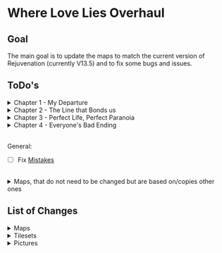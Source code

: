 # Where Love Lies Overhaul

## Goal
The main goal is to update the maps to match the current version of Rejuvenation (currently V13.5) and to fix some bugs and issues.

## ToDo's
<details>
  <summary>Chapter 1 - My Departure</summary>

- [x] `Map2 - Gearen City`
  - [x] Recolor Marble Mansion
- [x] `Map4 - Mysterious Mansion`
  - [x] Rebase on `Map250 - Marble Mansion`
  - [x] *V13.5* Replace Family Picture
- [x] `Map5 - Hidden Ritual`
  - [x] Rebase on `Map262 - Hidden Ritual`
- [x] `Map8 - ???`
  - [x] Rebase on `Map200 - Cliffside Grave`
- [x] `Map9 - ??? (Cutscene)`
  - [x] Rebase on `Map200 - Cliffside Grave`
</details>

<details>
  <summary>Chapter 2 - The Line that Bonds us</summary>

- [x] *`Map12 - Uncharted Forest`*
  - [x] More shades of trees (to match `Route 2`)
- [x] `Map14 - Uncharted Field`
  - [x] Rebase on `Map199 - Route 2`
  - [x] Add `Gemstream Mine` area
- [x] `Map15 - Destroyed Village`
  - [x] *V13.5* Rebase on `Map432 - River's End`
- [x] `Map16 - Uncharted Woods`
  - [x] Rebase on `Map67 - Route 3`
- [x] `Map17 - Hidden Forest`
  - [x] Rebase on `Map423 - Sheridan Village`
  - [x] Change dialog for building design
- [x] `Map18 - Uncharted Cave`
  - [x] *V13.5* Rebase (again) on `Map119 - Carotos Mountain`
- [x] `Map21 - Uncharted Woods`
  - [x] Rebase on `Map71 - Route 3`
- [x] `Map22 - Uncharted Woods`
  - [x] Rebase on `Map69 - Route 3`
- [x] `Map23 - Thief's Stronghold`
  - [x] Rebase on `Map82 - Goldenleaf Town`
- [x] `Map24 - Forest Cliff`
  - [x] Rebase on `Map424 - Sheridan Arena`
- [x] `Map26 - Sheridan Village`
  - [x] Rebase on `Map423 - Sheridan Village`
  - [x] Change dialog for new spring entrance
- [x] `Map27 - Taelia's House`
  - [x] Rebase on `Map425 - Sheridan Village`
- [x] `Map28 - Forest Cliff`
  - [x] Rebase on `Map424 - Sheridan Arena`
- [x] `Map29 - Sheridan Village`
  - [x] Rebase on `Map423 - Sheridan Village`
- [x] `Map30 - Sheridan Village`
  - [x] Rebase on `Map423 - Sheridan Village`
- [x] `Map31 - Sheridan Village`
  - [x] Rebase on `Map423 - Sheridan Village`
- [x] `Map32 - Spring of Purification`
  - [x] Rebase on `Map206 - Spring of Purification`
- [x] `Map33 - Wedding Cutscene`
  - [x] Rebase on `Map424 - Sheridan Arena`
</details>

<details>
  <summary>Chapter 3 - Perfect Life, Perfect Paranoia</summary>

- [x] `Map36 - Sensei's House`
  - [x] Rebase on `Map7 - Sensei's House`
- [ ] `Map38 - Sheridan Village`
  - [ ] Rebase on `Map423 - Sheridan Village`
- [x] `Map39 - Sheridan Arena`
  - [x] Rebase on `Map424 - Sheridan Arena`
- [ ] `Map40 - Sheridan Village`
  - [ ] Rebase on `Map425 - Sheridan Village`
- [x] `Map41 - Sensei's Garden`
  - [x] Rebase on `Map426 - Sensei's Garden`
- [ ] `Map42 - Amethyst Tunnels`
  - [ ] Rebase on `Map184 - Amethyst Cave`
- [ ] `Map43 - Amethyst Tunnels`
  - [ ] Rebase Upper on `Map161 - Amethyst Cave` & Lower on `Map159 - Amethyst Cave`
- [ ] `Map44 - Amethyst Tunnels`
  - [ ] Rebase on `Map4 - Amethyst Cave`
- [ ] `Map44 - Amethyst Tunnels`
  - [ ] Rebase on `Map4 - Amethyst Cave`
- [ ] `Map49 - ???`
  - [ ] Rebase on `Map488 - Amethyst Grotto`
- [ ] `Map50 - Sensei's House`
  - [ ] Rebase on `Map7 - Sensei's House`
- [ ] `Map51 - Sheridan Village`
  - [ ] Rebase on `Map423 - Sheridan Village`
- [ ] `Map52 - FIGHT AREA`
  - [ ] Rebase on `Map7 - Sensei's House`
- [ ] `Map53 - Sheridan Arena`
  - [ ] Rebase on `Map424 - Sheridan Arena`
- [ ] `Map54 - Sheridan Arena`
  - [ ] Rebase on `Map424 - Sheridan Arena`
- [x] `Map55 - Gearen City`
  - [x] Recolor Marble Mansion
- [x] `Map56 - Route 2`
  - [x] Rebase on `Map199 - Route 2`
  - [x] Add `Gemstream Mine` area
- [ ] `Map57 - Wispy Tower`
  - [ ] Rebase on `Map102 - Wispy Tower` (Recolor some trees)
- [ ] `Map63 - Spring of Purification`
  - [ ] Rebase on `Map206 - Spring of Purification`
</details>

<details>
  <summary>Chapter 4 - Everyone's Bad Ending</summary>

- [x] `Map67 - Sheridan Arena`
  - [x] Rebase on `Map424 - Sheridan Arena`
- [ ] `Map68 - Sensei's House`
  - [ ] Rebase on `Map7 - Sensei's House`
- [ ] `Map69 - Sensei's Garden`
  - [ ] Rebase on `Map426 - Sensei's Garden`
- [x] `Map70 - Sheridan Arena`
  - [x] Rebase on `Map424 - Sheridan Arena`
- [ ] `Map71 - Sheridan Village`
  - [ ] Rebase on `Map423 - Sheridan Village`
- [ ] `Map72 - Sheridan Village`
  - [ ] Rebase on `Map425 - Sheridan Village`
- [ ] `Map73 - Help Plaza`
  - [ ] Rebase on `Map15 - Help Plaza`
- [ ] `Map75 - Sensei's House`
  - [ ] Rebase on `Map7 - Sensei's House`
- [ ] `Map83 - ???`
  - [ ] Rebase on `Map34 - Xen Lounge` (Remove middle stripe)
- [ ] `Map89 - Sheridan Village`
  - [ ] Rebase on `Map423 - Sheridan Village`
- [ ] `Map90 - Sheridan Village`
  - [ ] Rebase on `Map423 - Sheridan Village`
- [x] `Map91 - Sheridan Arena`
  - [x] Rebase on `Map424 - Sheridan Arena`
- [x] `Map92 - Rose Theatre`
  - [x] Rebase on `Map315 - Rose Theatre`
  - [x] *V13.5* Retexture
- [ ] `Map93 - My Memory`
  - [ ] Rebase on `Map7 - Sensei's House`
- [ ] `Map94 - Uncharted Field`
  - [ ] Rebase on `Map199 - Route 2`
</details>
<br>

General: 
- [ ] Fix [Mistakes](Mistakes.md)
<br>

<details>
  <summary>Maps, that do not need to be changed but are based on/copies other ones</summary>

| WLL Map                  | Rejuv Map                 |
|--------------------------|---------------------------|
| Map64 - Carotos Pinnacle | Map592 - Carotos Pinnacle |
| Map74 - Inner Workings   | Map593 - Inner Workings   |
| Map84 - Inner Workings   | Map593 - Inner Workings   |
| Map85 - Carotos Pinnacle | Map592 - Carotos Pinnacle |
| Map88 - Carotos Pinnacle | Map592 - Carotos Pinnacle |
</details>

## List of Changes
<details>
  <summary>Maps</summary>

- **Map002 - Gearen City (Outside)**
  - Changed connections to `"Mysterious Mansion"`
  - Added NPC sprite for hidden NPC
  - Removed hidden shop
- **Map004 - Mysterious Mansion**
  - Updated to match `"Map250" (Marble Mansion)` from Rejuvenation
- **Map005 - Hidden Ritual**
  - Updated to match `"Map262" (Hidden Ritual)` from Rejuvenation
- **Map008 - ??? (Cliffside Grave)**
  - Updated to match `"Map200" (Cliffside Grave)` from Rejuvenation
- **Map009 - ??? (Cliffside Grave - Cutscene)**
  - Updated to match `"Map200" (Cliffside Grave)` from Rejuvenation
- **Map014 - Uncharted Forest**
  - Changed some tree colors to match the new `"Map14" (Uncharted Field)`
- **Map014 - Uncharted Field**
  - Updated to match `"Map199" (Route 2)` from Rejuvenation
  - Updated move routes of event `(58|29)` for different space (UNTESTED)
  - Adds some pink trees & grass around the big one
  - Replaced tree with younger version
  - Adds transition events `(57|7)` & `(58|7)` to `"Map015" (Destroyed Village)`
- **Map015 - Destroyed Village**
  - Updated to match `"Map432" (River's End)` from Rejuvenation
  - Updated "Transfer Player" commands
- **Map016 - Uncharted Woods (Route 3 Upper)**
  - Updated to match `"Map067" (Route 3)` from Rejuvenation
   - Edited events `(45|6)` & `(45|7)` for correct connection to the new `Hidden Forest` & `Sheridan Village`
- **Map017 - Hidden Forest**
  - Updated to match `"Map423 (Sheridan Village)` from Rejuvenation
  - Updated move routes of events `(47|38)`, `(48|38)`, `(49|38)`, `(54|38)`, `(55|38)` & `(56|38)` for different space (UNTESTED)
  - Updated event `(9|39)` for different space
- **Map018 - Uncharted Cave (Carotos Entrance)**
  - Updated to match `"Map119" (Carotos Mountain)` from Rejuvenation
- **Map019 - Uncharted Cave (Route 2)**
  - Changed "Transfer Player" of event `(55|10)` to match the new `"Map015" (Destroyed Village)`
- **Map020 - Cella's House**
  - Changed "Transfer Player" of event `(7|16)` & `(27|16)` to match the new `"Map015" (Destroyed Village)`
- **Map021 - Uncharted Woods (Route 3 Lower)**
  - Updated to match `"Map071" (Route 3)` from Rejuvenation
  - Edited events `(9|30)` & `(9|31)` for correct connection to the new `Thief's Stronghold`
  - Adds events `(23|33)`, `(24|33)` & `(25|33)` for connection to the new `Destroyed Village` (UNTESTED IN BOTH DIRECTIONS)
- **Map022 - Uncharted Woods (Route 3 Middle)**
  - Updated to match `"Map069" (Route 3)` from Rejuvenation
- **Map023 - Thief's Stronghold (Outside)**
  - Updated to match `"Map82" (Goldenleaf Town)` from Rejuvenation
- **Map024 - Forest Cliff (Boulder)**
  - Updated to match `"Map424" (Sheridan Arena)` from Rejuvenation
  - Added event `(21|15)` for wider walkway
  - Edited event `(19|15)` & `(20|15)` move routes for wider walkway
  - Edited event `(19|15)`, `(20|15)` & `(21|15)` so Taelia does not get stuck when seeking cover
- **Map026 - Sheridan Village (Stage 1)**
  - Updated to match `"Map423" (Sheridan Village)` from Rejuvenation
  - Changed dialog for new spring entrance
  - Updated event `(48|45)` & `(35|33)` for new positions
- **Map027 - Taelia's House**
  - Updated to match `"Map425 - Sheridan Village` from Rejuvenation
  - Updated "Transfer Player" commands
- **Map028 - Forest Cliff (Hole)**
  - Updated to match `"Map424" (Sheridan Arena)` from Rejuvenation
  - Updated a few events to work with the environment
- **Map029 - Sheridan Village (Stage 2)**
  - Updated to match `"Map423" (Sheridan Village)` from Rejuvenation
  - Updated event `(35|28)` for new position
- **Map030 - Sheridan Village (Stage 3)**
  - Updated to match `"Map423" (Sheridan Village)` from Rejuvenation
  - Updated event `(17|32)` for new position
- **Map031 - Sheridan Village (Stage 3 - 2)**
  - Updated to match `"Map423" (Sheridan Village)` from Rejuvenation
  - Removed Trainer
- **Map032 - Spring of Purification (Before Timeskip)**
  - Updated to match `"Map206" (Spring of Purification)` from Rejuvenation
  - Updated events `(18|24)`, `(19|24)` & `(20|24)` for new positions
- **Map033 - Wedding Cutscene**
  - Updated to match `"Map424" (Sheridan Arena)` from Rejuvenation
  - Updated event `(19|17)` to show the right positions
  - Moved event `(19|15)` to `(21|15)` to make use of the space
- **Map036 - Sensei's House (After Timeskip)**
  - Updated to match `"Map7" (Sensei's House)` from Rejuvenation
  - Updated events `(9|3)`, `(9|12)`, `(9|18)`, `(3|20)` & `(30|3)` for new positions
- **Map039 - Sheridan Arena (After Timeskip)**
  - Updated to match `"Map424" (Sheridan Arena)` from Rejuvenation
  - Updated events `(20|11)` & `(20|32)` for new positions
- **Map041 - Sensei's Garden**
  - Updated to match `"Map426" (Sensei's Garden)` from Rejuvenation
- **Map056 - Route 2**
  - Updated to match `"Map199" (Route 2)` from Rejuvenation
  - Updated event `(79|37)` & `(58|28)` move routes for different space (UNTESTED)
  - Added event `(56|63)` & `(57|62)` to aknowledge the Kecleon Bazaar
  - For alternate route:
    - Place non-traversable rail at `(69|61)`
	- Remove trees at `(47|65)` & `(45|70)`
	- Reposition event from `(78|59)` to `(38|53)`
	- In `Map118` place traversable rail at `(10|15)`
- **Map067 - Sheridan Arena (Present Day After Returning)**
  - Updated to match `"Map424" (Sheridan Arena)` from Rejuvenation
  - Edited event `(20|18)` for new door animation
- **Map070 - Sheridan Arena (Present Day)**
  - Updated to match `"Map424" (Sheridan Arena)` from Rejuvenation
  - Edited event `(19|11)` to make more sense with single door
- **Map091 - Sheridan Arena (True Ending)**
  - Updated to match `"Map424" (Sheridan Arena)` from Rejuvenation
- **Map092 - Rose Theatre**
  - Updated to match `"Map315" (Rose Theatre)` from Rejuvenation
- **Map094 - Uncharted Field (Ending)**
  - Updated to match `"Map199" (Route 2)` from Rejuvenation
- **Map113 - Uncharted Cave**
  - Added based on `Map133 (Gemstream Mine)` to have a way to the water in the new `Map014 (Uncharted Field)`
- **Map118 - Gemstream Mine**
  - Added based on `Map133 (Gemstream Mine)` to have a way to the tree in the new `Map056 (Route 2)`
  - Edited event `(31|37)` because the exit is blocked
</details>

<details>
  <summary>Tilesets</summary>

- **"Carotos Mountain"**
  - Added small hole from Rejuvenation (recolored)
  - Added deep water shadow from Rejuvenation (recolored)
  - Added water tile (to prevent following Pokémon from glitching out)
  - Recolors a large rock
- **"Chrisola Hotel"**
  - Copied from `"Chrisola Hotel"` from Rejuvenation and added the differences from WLL
  - Added cracked/broken variant for new floors
- **"CorruptedCave"**
  - Added new sacrifice symbol
  - Updated pit with new border
  - Added floor border variants from Rejuvenation
- **"GearenCity Real"**
  - Updated `"Mysterious Mansion"` facade
- **"Goldenleaf Forest"**
  - Adds green trees
  - Adds new stairs
  - Adds rock-border with grass
  - Adds stone floor variations
  - Recolors red small tree
- **"Goldenwood Cave"**
  - Adds some rocks, ladders, crystals, entrances & rails for `"Gemstream Mine"`
- **"RoseTheatre"**
  - Copied selection from `"Grand Dream City Interiors"` from Rejuvenation
- **"Route 2_1"**
  - Adds trees from `"Route 2_new"`
- **"Route 2_new"**
  - Copied from `"Route 2"` from Rejuvenation
  - Edit foliage to be various shades of green
  - Adds back pink trees & grass for transformation
  - Created a younger tree design for `"Uncharted Field"`
  - Copied destroyed house & family from original `"Route 2"`
- **"Route 3"**
  - Copied from `"Route 3"` from Rejuvenation
  - Added cutout version of default grass
- **"Sheridan_2"**
  - Copied from `"Sheridan_2"` from Rejuvenation and added the differences from WLL
  - Added `"DirtDark"` auto-tile
  - Re-Added boulder and hole 
  - Re-Added centered cherry tree
  - Re-Added barrier slopes (retextured)
  - Re-Centered Taelia and Kenneth graphics
  - Adds Cherry Blossom for Sensei's Garden
- **"SheridanInside"**
  - Copied from different parts of `"Multi-Interiors"` from Rejuvenation
  - Adds more furniture
</details>

<details>
  <summary>Pictures</summary>

- **"TheEnd_1", "TheEnd_2" & "TheEnd_3"**
  - New images based on new `Route 2` environment
</details>

